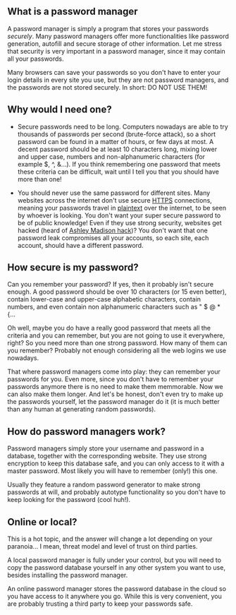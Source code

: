 ## What is a password manager
A password manager is simply a program that stores your passwords *securely*. Many password managers offer more functionalities like password generation, autofill and secure storage of other information. Let me stress that security is very important in a password manager, since it may contain all your passwords. 

Many browsers can save your passwords so you don't have to enter your login details in every site you use, but they are not password managers, and the passwords are not stored securely. In short: DO NOT USE THEM!

## Why would I need one?

- Secure passwords need to be long.
Computers nowadays are able to try thousands of passwords per second (brute-force attack), so a short password can be found in a matter of hours, or few days at most. A decent password should be at least 10 characters long, mixing lower and upper case, numbers and non-alphanumeric characters (for example $, ^, &...). If you think remembering one password that meets these criteria can be difficult, wait until I tell you that you should have more than one!

- You should never use the same password for different sites. 
Many websites across the internet don't use secure [HTTPS](https://theprivacyguide.org/tutorials/glossary.html#https) connections, meaning your passwords travel in [plaintext](https://theprivacyguide.org/tutorials/glossary.html#plaintext) over the internet, to be seen by whoever is looking. You don't want your super secure password to be of public knowledge!
Even if they use strong security, websites get hacked (heard of [Ashley Madison hack](https://en.wikipedia.org/wiki/Ashley_Madison_data_breach))? You don't want that one password leak compromises all your accounts, so each site, each account, should have a different password.

## How secure is my password?
Can you remember your password? If yes, then it probably isn't secure enough. A good password should be over 10 characters (or 15 even better), contain lower-case and upper-case alphabetic characters, contain numbers, and even contain non alphanumeric characters such as " $ @ * {...

Oh well, maybe you do have a really good password that meets all the criteria and you can remember, but you are not going to use it everywhere, right? So you need more than one strong password. How many of them can you remember? Probably not enough considering all the web logins we use nowadays.

That where password managers come into play: they can remember your passwords for you. Even more, since you don't have to remember your passwords anymore there is no need to make them memmorable. Now we can also make them longer. And let's be honest, don't even try to make up the passwords yourself, let the password manager do it (it is much better than any human at generating random passwords).

## How do password managers work?
Password managers simply store your username and password in a database, together with the corresponding website. They use strong encryption to keep this database safe, and you can only access to it with a master password. Most likely you will have to remember (only!) this one.

Usually they feature a random password generator to make strong passwords at will, and probably autotype functionality so you don't have to keep looking for the password (cool huh!).

## Online or local?
This is a hot topic, and the answer will change a lot depending on your paranoia... I mean, threat model and level of trust on third parties.

A local password manager is fully under your control, but you will need to copy the password database yourself in any other system you want to use, besides installing the password manager.

An online password manager stores the password database in the cloud so you have access to it anywhere you go. While this is very convenient, you are probably trusting a third party to keep your passwords safe.
